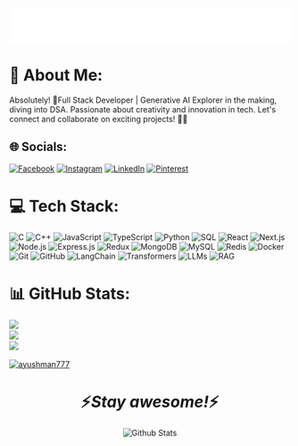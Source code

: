 <p align="center">
  <img src="https://github.com/AYUSHMAN777/AYUSHMAN777/blob/main/name.svg" alt="Ayushman Singh" />
</p>

# 💫 About Me:


Absolutely! 🚀Full Stack Developer | Generative AI Explorer in the making, diving into DSA. Passionate about creativity and innovation in tech. Let's connect and collaborate on exciting projects! 🌟🌐


## 🌐 Socials:
[![Facebook](https://img.shields.io/badge/Facebook-%231877F2.svg?logo=Facebook&logoColor=white)](https://facebook.com/https://www.facebook.com/profile.php?id=100023904752413) [![Instagram](https://img.shields.io/badge/Instagram-%23E4405F.svg?logo=Instagram&logoColor=white)](https://instagram.com/https://www.instagram.com/_ayushman_in/) [![LinkedIn](https://img.shields.io/badge/LinkedIn-%230077B5.svg?logo=linkedin&logoColor=white)](https://linkedin.com/in/https://www.linkedin.com/in/ayushman-singh-b68815270/) [![Pinterest](https://img.shields.io/badge/Pinterest-%23E60023.svg?logo=Pinterest&logoColor=white)](https://pinterest.com/https://in.pinterest.com/ayushman12700singh/) 

# 💻 Tech Stack:
![C](https://img.shields.io/badge/C-00599C.svg?style=for-the-badge&logo=c&logoColor=white) 
![C++](https://img.shields.io/badge/C++-00599C.svg?style=for-the-badge&logo=cplusplus&logoColor=white) 
![JavaScript](https://img.shields.io/badge/JavaScript-F7DF1E.svg?style=for-the-badge&logo=javascript&logoColor=black) 
![TypeScript](https://img.shields.io/badge/TypeScript-3178C6.svg?style=for-the-badge&logo=typescript&logoColor=white) 
![Python](https://img.shields.io/badge/Python-3776AB.svg?style=for-the-badge&logo=python&logoColor=white) 
![SQL](https://img.shields.io/badge/SQL-003B57.svg?style=for-the-badge&logo=database&logoColor=white) 
![React](https://img.shields.io/badge/React-20232A.svg?style=for-the-badge&logo=react&logoColor=61DAFB) 
![Next.js](https://img.shields.io/badge/Next.js-000000.svg?style=for-the-badge&logo=nextdotjs&logoColor=white) 
![Node.js](https://img.shields.io/badge/Node.js-339933.svg?style=for-the-badge&logo=nodedotjs&logoColor=white) 
![Express.js](https://img.shields.io/badge/Express.js-000000.svg?style=for-the-badge&logo=express&logoColor=white) 
![Redux](https://img.shields.io/badge/Redux-764ABC.svg?style=for-the-badge&logo=redux&logoColor=white) 
![MongoDB](https://img.shields.io/badge/MongoDB-47A248.svg?style=for-the-badge&logo=mongodb&logoColor=white) 
![MySQL](https://img.shields.io/badge/MySQL-4479A1.svg?style=for-the-badge&logo=mysql&logoColor=white) 
![Redis](https://img.shields.io/badge/Redis-DC382D.svg?style=for-the-badge&logo=redis&logoColor=white) 
![Docker](https://img.shields.io/badge/Docker-2496ED.svg?style=for-the-badge&logo=docker&logoColor=white) 
![Git](https://img.shields.io/badge/Git-F05032.svg?style=for-the-badge&logo=git&logoColor=white) 
![GitHub](https://img.shields.io/badge/GitHub-181717.svg?style=for-the-badge&logo=github&logoColor=white) 
![LangChain](https://img.shields.io/badge/LangChain-000000.svg?style=for-the-badge&logo=chainlink&logoColor=white) 
![Transformers](https://img.shields.io/badge/HuggingFace-FFD21E.svg?style=for-the-badge&logo=huggingface&logoColor=black) 
![LLMs](https://img.shields.io/badge/LLMs-FF6F00.svg?style=for-the-badge&logo=openai&logoColor=white) 
![RAG](https://img.shields.io/badge/RAG-007ACC.svg?style=for-the-badge&logo=knowledgebase&logoColor=white)

# 📊 GitHub Stats: 
![](https://github-readme-stats.vercel.app/api?username=AYUSHMAN777&theme=react&hide_border=false&include_all_commits=false&count_private=false)<br/> ![](https://github-readme-streak-stats.herokuapp.com/?user=AYUSHMAN777&theme=react&hide_border=false)<br/> ![](https://github-readme-stats.vercel.app/api/top-langs/?username=AYUSHMAN777&theme=react&hide_border=false&include_all_commits=false&count_private=false&layout=compact)

<p align="left"> <a href="https://github.com/ryo-ma/github-profile-trophy"><img src="https://github-profile-trophy.vercel.app/?username=ayushman777" alt="ayushman777" /></a> </p>
<h1 align='center'>⚡️<i>Stay awesome!</i>⚡️</h1>
<p align="center">
        <img src="https://raw.githubusercontent.com/mayhemantt/mayhemantt/Update/svg/Bottom.svg" alt="Github Stats" />
</p>

